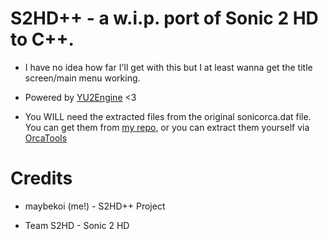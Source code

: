 # S2HD++ - a w.i.p. port of Sonic 2 HD to C++.

* I have no idea how far I'll get with this but I at least wanna get the title screen/main menu working.

* Powered by [YU2Engine](https://github.com/koishiGH/YU2Engine) <3

* You WILL need the extracted files from the original sonicorca.dat file. You can get them from [my repo](https://github.com/2HDModding/sonicorca_unpacked), or you can extract them yourself via [OrcaTools](https://github.com/2HDModding/OrcaTools)

# Credits

* maybekoi (me!) - S2HD++ Project

* Team S2HD - Sonic 2 HD

